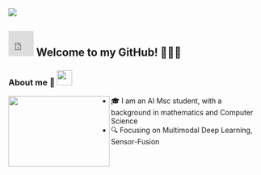 

<!--
**FrancescoCarrabino/FrancescoCarrabino** is a ✨ _special_ ✨ repository because its `README.md` (this file) appears on your GitHub profile.

Here are some ideas to get you started:

- 🔭 I’m currently working on ...
- 🌱 I’m currently learning ...
- 👯 I’m looking to collaborate on ...
- 🤔 I’m looking for help with ...
- 💬 Ask me about ...
- 📫 How to reach me: ...
- 😄 Pronouns: ...
- ⚡ Fun fact: ...
-->

<img src="https://c.tenor.com/qA9u4ETE66MAAAAC/hello-there-kenobi.gif"/>

<h2> <iframe src="https://giphy.com/embed/IwAZ6dvvvaTtdI8SD5" width="50" height="50" frameBorder="0" class="giphy-embed" allowFullScreen></iframe>  Welcome to my GitHub! 🚀🚀🚀</h2> 

### About me :crocodile: <img src="https://media.giphy.com/media/WUlplcMpOCEmTGBtBW/giphy.gif" width="30">

<img src="https://i.imgflip.com/1kpwve.jpg" align='left' width="200" height="140"/> 

* 🎓 I am an AI Msc student, with a background in mathematics and Computer Science 
* 🔍 Focusing on Multimodal Deep Learning, Sensor-Fusion 
